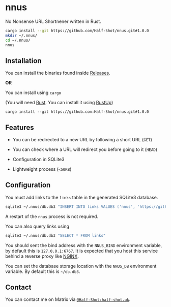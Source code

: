 # nnus

No Nonsense URL Shortnener written in Rust.

```sh
cargo install --git https://github.com/Half-Shot/nnus.git#1.0.0
mkdir ~/.nnus/
cd ~/.nnus/
nnus
```

## Installation

You can install the binaries found inside [Releases](https://github.com/Half-Shot/nnus/releases).

**OR**

You can install using `cargo`

(You will need [Rust](https://www.rust-lang.org/). You can install it using [RustUp](https://rustup.rs/))

``cargo install --git https://github.com:Half-Shot/nnus.git#1.0.0``

## Features

- You can be redirected to a new URL by following a short URL (`GET`)
- You can check where a URL will redirect you before going to it (`HEAD`)

- Configuration in SQLite3
- Lightweight process (`<50KB`)

## Configuration

You must add links to the `links` table in the generated SQLite3 database.

```sh
sqlite3 ~/.nnus/db.db3 "INSERT INTO links VALUES ('nnus', 'https://github.com/Half-Shot/nnus')"
```

A restart of the `nnus` process is not required.

You can also query links using

```sh
sqlite3 ~/.nnus/db.db3 "SELECT * FROM links"
```

You should sent the bind address with the `NNUS_BIND` environment variable, by default this is `127.0.0.1:6767`. It is expected that you host this service behind a 
reverse proxy like [NGINX](https://www.nginx.com/).

You can set the database storage location with the `NNUS_DB` environment variable. By default this is `~/db.db3`.

## Contact

You can contact me on Matrix via [`@Half-Shot:half-shot.uk`](https://matrix.to/#/@Half-Shot:half-shot.uk).